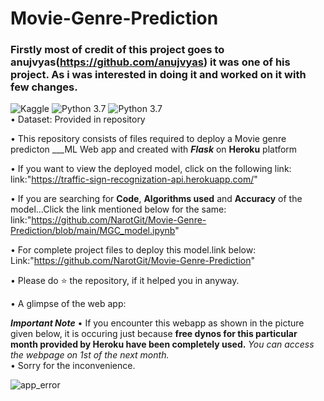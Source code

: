 # Movie-Genre-Prediction


### Firstly most of credit of this project goes to anujvyas(https://github.com/anujvyas) it was one of his project. As i was interested in doing it and worked on it with few changes.<br>
![Kaggle](https://img.shields.io/badge/Dataset-Kaggle-blue.svg) ![Python 3.7](https://img.shields.io/badge/Python-3.7-brightgreen.svg) ![Python 3.7](https://img.shields.io/badge/Library-NLTK%203.5-red)<br>
• Dataset: Provided in repository

• This repository consists of files required to deploy a Movie genre predicton  ___ML Web app  and created with ___Flask___ on __Heroku__ platform

• If you want to view the deployed model, click on the following link:<br>
link:"https://traffic-sign-recognization-api.herokuapp.com/"

• If you are searching for __Code__, __Algorithms used__ and __Accuracy__ of the model...Click the link mentioned below for the same:
link:"https://github.com/NarotGit/Movie-Genre-Prediction/blob/main/MGC_model.ipynb"

• For complete project files to deploy this model.link below:
Link:"https://github.com/NarotGit/Movie-Genre-Prediction"

•  Please do ⭐ the repository, if it helped you in anyway.

• A glimpse of the web app:



___Important Note___
• If you encounter this webapp as shown in the picture given below, it is occuring just because **free dynos for this particular month provided by Heroku have been completely used.** _You can access the webpage on 1st of the next month._<br />
• Sorry for the inconvenience.

![app_error](https://user-images.githubusercontent.com/76248668/102699437-abba1e00-426a-11eb-994e-a1790aeb3fc2.png)
